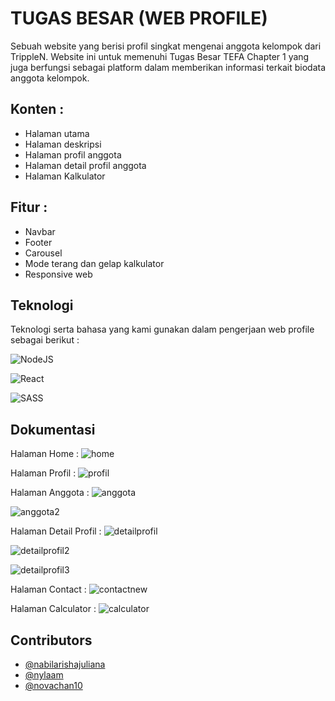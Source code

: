 # TUGAS BESAR (WEB PROFILE)

Sebuah website yang berisi profil singkat mengenai anggota kelompok dari TrippleN. Website ini untuk memenuhi Tugas Besar TEFA Chapter 1 yang juga berfungsi sebagai platform dalam memberikan informasi terkait biodata anggota kelompok. 

## Konten :
- Halaman utama 
- Halaman deskripsi 
- Halaman profil anggota
- Halaman detail profil anggota
- Halaman Kalkulator

## Fitur :
- Navbar 
- Footer 
- Carousel
- Mode terang dan gelap kalkulator
- Responsive web

## Teknologi

Teknologi serta bahasa yang kami gunakan dalam pengerjaan web profile sebagai berikut : 

![NodeJS](https://img.shields.io/badge/node.js-6DA55F?style=for-the-badge&logo=node.js&logoColor=white)

![React](https://img.shields.io/badge/react-%2320232a.svg?style=for-the-badge&logo=react&logoColor=%2361DAFB)

![SASS](https://img.shields.io/badge/SASS-hotpink.svg?style=for-the-badge&logo=SASS&logoColor=white)

## Dokumentasi
Halaman Home : 
![home](https://user-images.githubusercontent.com/95407345/207311995-15ef7b07-1858-435b-b542-ebaacc803856.jpeg)

Halaman Profil : 
![profil](https://user-images.githubusercontent.com/95407345/207312059-0a85ea1e-1985-4d06-bbc2-464398a5f159.jpeg)

Halaman Anggota : 
![anggota](https://user-images.githubusercontent.com/95407345/207312141-66989c7a-508d-44c5-bc59-18f52b3c9f12.jpeg)

![anggota2](https://user-images.githubusercontent.com/95407345/207312157-a2681b80-a0ce-4202-80dc-9ab4c67a091f.jpeg)

Halaman Detail Profil : 
![detailprofil](https://user-images.githubusercontent.com/95407345/207312299-0f96f907-d80c-4c0d-8984-5aa36d11661a.jpeg)

![detailprofil2](https://user-images.githubusercontent.com/95407345/207312399-e73b5c1b-0a26-4e76-a314-0bfa0b23ed73.jpeg)

![detailprofil3](https://user-images.githubusercontent.com/95407345/207312431-68646bcf-4db8-46c8-8d1c-fd416be01139.jpeg)

Halaman Contact : 
![contactnew](https://user-images.githubusercontent.com/95407345/207312628-a747db9e-df25-451a-9f9d-d27257405cf9.jpeg)

Halaman Calculator : 
![calculator](https://user-images.githubusercontent.com/95407345/207312656-5931dbef-c74b-417e-8ee8-fe948deea8f2.jpeg)

## Contributors

- [@nabilarishajuliana](https://github.com/nabilarishajuliana)
- [@nylaam](https://github.com/nylaam)
- [@novachan10](https://github.com/novachan10)
